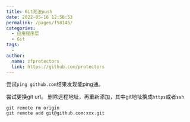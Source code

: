 ```yaml
---
title: Git无法push
date: 2022-05-16 12:58:53
permalink: /pages/f58146/
categories:
  - 应用程序层
  - Git
tags:
  - 
author: 
  name: zfprotectors
  link: https://github.com/protectors
---
```


尝试`ping github.com`结果发现能ping通。

尝试更换git url。 删除远程地址，再重新添加，其中git地址换成`https`或者`ssh`

```shell
git remote rm origin
git remote add git@github.com:xxx.git
```